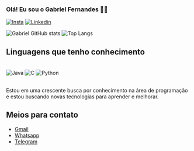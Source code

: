 ### Olá! Eu sou o Gabriel Fernandes 👋🏻

[![Insta](https://img.shields.io/badge/Instagram-E4405F?style=for-the-badge&logo=instagram&logoColor=white)](https://www.instagram.com/gabriel_fernandess01/)
[![Linkedin](https://img.shields.io/badge/LinkedIn-0077B5?style=for-the-badge&logo=linkedin&logoColor=white)](https://www.linkedin.com/in/gabriel-fernandes-32948b284/)

![Gabriel GitHub stats](https://github-readme-stats.vercel.app/api?username=GabrielFSilveira&show_icons=true&theme=tokyonight)
![Top Langs](https://github-readme-stats.vercel.app/api/top-langs/?username=GabrielFSilveira&layout=compact)
## Linguagens que tenho conhecimento

<div style="Display: inline_block"><br/>
<img align="center" alt="Java" src="https://img.shields.io/badge/Java-ED8B00?style=for-the-badge&logo=openjdk&logoColor=white"/>
<img align="center" alt="C" src="https://img.shields.io/badge/C-00599C?style=for-the-badge&logo=c&logoColor=white"/>
<img align="center" alt="Python" src="https://img.shields.io/badge/Python-14354C?style=for-the-badge&logo=python&logoColor=white"/>
</div><br/>

Estou em uma crescente busca por conhecimento na área de programação e estou buscando novas tecnologias para aprender e melhorar.

## Meios para contato

- [Gmail](https://mail.google.com/mail/u/0/#inbox)
- [Whatsapp](https://web.whatsapp.com/)
- [Telegram](https://web.telegram.org/a/)

